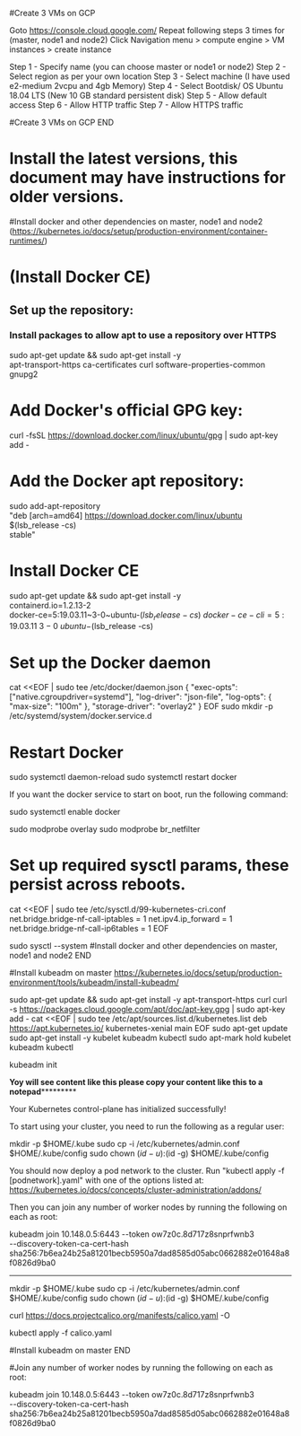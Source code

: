 #Create 3 VMs on GCP 

Goto https://console.cloud.google.com/
Repeat following steps 3 times for (master, node1 and node2)
Click Navigation menu > compute engine > VM instances > create instance 

Step 1 - Specify name (you can choose master or node1 or node2)
Step 2 - Select region as per your own location
Step 3 - Select machine (I have used e2-medium 2vcpu and 4gb Memory)
Step 4 - Select Bootdisk/ OS Ubuntu 18.04 LTS (New 10 GB standard persistent disk)
Step 5 - Allow default access
Step 6 - Allow HTTP traffic
Step 7 - Allow HTTPS traffic

#Create 3 VMs on GCP END

# Install the latest versions, this document may have instructions for older versions.
#Install docker and other dependencies on master, node1 and node2 (https://kubernetes.io/docs/setup/production-environment/container-runtimes/)
# (Install Docker CE)
## Set up the repository:
### Install packages to allow apt to use a repository over HTTPS
sudo apt-get update && sudo apt-get install -y \
  apt-transport-https ca-certificates curl software-properties-common gnupg2
# Add Docker's official GPG key:
curl -fsSL https://download.docker.com/linux/ubuntu/gpg | sudo apt-key add -
# Add the Docker apt repository:
sudo add-apt-repository \
  "deb [arch=amd64] https://download.docker.com/linux/ubuntu \
  $(lsb_release -cs) \
  stable"
# Install Docker CE
sudo apt-get update && sudo apt-get install -y \
  containerd.io=1.2.13-2 \
  docker-ce=5:19.03.11~3-0~ubuntu-$(lsb_release -cs) \
  docker-ce-cli=5:19.03.11~3-0~ubuntu-$(lsb_release -cs)
# Set up the Docker daemon
cat <<EOF | sudo tee /etc/docker/daemon.json
{
  "exec-opts": ["native.cgroupdriver=systemd"],
  "log-driver": "json-file",
  "log-opts": {
    "max-size": "100m"
  },
  "storage-driver": "overlay2"
}
EOF
sudo mkdir -p /etc/systemd/system/docker.service.d
# Restart Docker
sudo systemctl daemon-reload
sudo systemctl restart docker

If you want the docker service to start on boot, run the following command:

sudo systemctl enable docker

sudo modprobe overlay
sudo modprobe br_netfilter

# Set up required sysctl params, these persist across reboots.
cat <<EOF | sudo tee /etc/sysctl.d/99-kubernetes-cri.conf
net.bridge.bridge-nf-call-iptables  = 1
net.ipv4.ip_forward                 = 1
net.bridge.bridge-nf-call-ip6tables = 1
EOF

sudo sysctl --system
#Install docker and other dependencies on master, node1 and node2 END


#Install kubeadm on master
https://kubernetes.io/docs/setup/production-environment/tools/kubeadm/install-kubeadm/


sudo apt-get update && sudo apt-get install -y apt-transport-https curl
curl -s https://packages.cloud.google.com/apt/doc/apt-key.gpg | sudo apt-key add -
cat <<EOF | sudo tee /etc/apt/sources.list.d/kubernetes.list
deb https://apt.kubernetes.io/ kubernetes-xenial main
EOF
sudo apt-get update
sudo apt-get install -y kubelet kubeadm kubectl
sudo apt-mark hold kubelet kubeadm kubectl

kubeadm init

********************************Yoy will see content like this please copy your content like this to a notepad*****************************************

Your Kubernetes control-plane has initialized successfully!

To start using your cluster, you need to run the following as a regular user:

  mkdir -p $HOME/.kube
  sudo cp -i /etc/kubernetes/admin.conf $HOME/.kube/config
  sudo chown $(id -u):$(id -g) $HOME/.kube/config

You should now deploy a pod network to the cluster.
Run "kubectl apply -f [podnetwork].yaml" with one of the options listed at:
  https://kubernetes.io/docs/concepts/cluster-administration/addons/

Then you can join any number of worker nodes by running the following on each as root:

kubeadm join 10.148.0.5:6443 --token ow7z0c.8d717z8snprfwnb3 \
    --discovery-token-ca-cert-hash sha256:7b6ea24b25a81201becb5950a7dad8585d05abc0662882e01648a8f0826d9ba0 

********************************************************************************************************************************************************



mkdir -p $HOME/.kube
  sudo cp -i /etc/kubernetes/admin.conf $HOME/.kube/config
  sudo chown $(id -u):$(id -g) $HOME/.kube/config

curl https://docs.projectcalico.org/manifests/calico.yaml -O

kubectl apply -f calico.yaml

#Install kubeadm on master END

#Join any number of worker nodes by running the following on each as root:

kubeadm join 10.148.0.5:6443 --token ow7z0c.8d717z8snprfwnb3 \
    --discovery-token-ca-cert-hash sha256:7b6ea24b25a81201becb5950a7dad8585d05abc0662882e01648a8f0826d9ba0 
